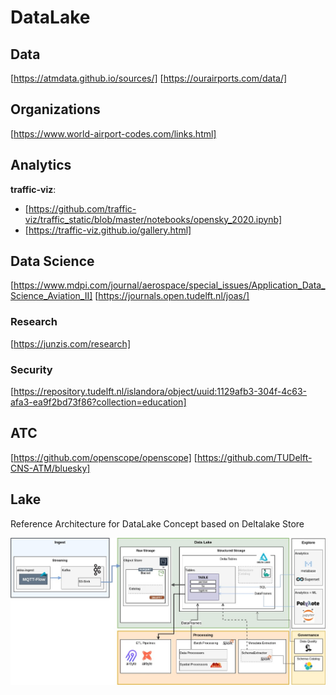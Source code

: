 # DataLake

## Data

[https://atmdata.github.io/sources/]
[https://ourairports.com/data/]

## Organizations

[https://www.world-airport-codes.com/links.html]

## Analytics

__traffic-viz__: 
- [https://github.com/traffic-viz/traffic_static/blob/master/notebooks/opensky_2020.ipynb]
- [https://traffic-viz.github.io/gallery.html]

## Data Science 

[https://www.mdpi.com/journal/aerospace/special_issues/Application_Data_Science_Aviation_II]
[https://journals.open.tudelft.nl/joas/]

### Research

[https://junzis.com/research]

### Security

[https://repository.tudelft.nl/islandora/object/uuid:1129afb3-304f-4c63-afa3-ea9f2bd73f86?collection=education]

## ATC

[https://github.com/openscope/openscope]
[https://github.com/TUDelft-CNS-ATM/bluesky]


## Lake

Reference Architecture for DataLake Concept based on Deltalake Store

<img src="doc/Aeroware-BigData.jpg" width="850">

<br>

